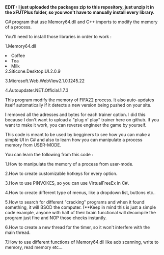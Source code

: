 
**EDIT : I just uploaded the packages zip to this repository, just unzip it in the xFUTPlus folder, so you won't have to manually install every library.**

C# program that use Memory64.dll and C++ imports to modify the memory of a process.

You'll need to install those libraries in order to work : 

1.Memory64.dll

  <li>Coffee</li>
  <li>Tea</li>
  <li>Milk</li>
2.Siticone.Desktop.UI.2.0.9

3.Microsoft.Web.WebView2.1.0.1245.22

4.Autoupdater.NET.Official.1.7.3

This program modify the memory of FIFA22 process. It also auto-updates itself automatically if it detects a new version being pushed on your site.

I removed all the adresses and bytes for each trainer option. I did this because I don't want to upload a "plug n' play" trainer here on github. If you want to make it work, you can reverse engineer the game by yourself.

This code is meant to be used by begginers to see how you can make a simple UI in C# and also to learn how you can manipulate a process memory from USER-MODE.

You can learn the following from this code :

1.How to manipulate the memory of a process from user-mode.

2.How to create customizable hotkeys for every option.

3.How to use PINVOKES, so you can use VirtualFreeEx in C#.

4.How to create different type of menus, like a dropdown list, buttons etc..

5.How to search for different "cracking" programs and when it found something, it will BSOD the computer. (**Keep in mind this is just a simple code example, anyone with half of their brain functional will decompile the program just fine and NOP those checks instantly.

6.How to create a new thread for the timer, so it won't interfere with the main thread.

7.How to use different functions of Memory64.dll like aob scanning, write to memory, read memory etc...




